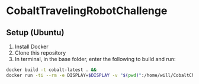 # CobaltTravelingRobotChallenge

## Setup (Ubuntu)
1. Install Docker
2. Clone this repository
3. In terminal, in the base folder, enter the following to build and run:
```bash
docker build -t cobalt-latest . && 
docker run -ti --rm -e DISPLAY=$DISPLAY -v "$(pwd)":/home/will/CobaltChallenge/ -v /tmp/.X11-unix:/tmp/.X11-unix -h $HOSTNAME -v $HOME/.Xauthority:/home/will/.Xauthority --name cobalt-challenge cobalt-latest python3 Cobalt_traveling_robot_challenge.py
```
